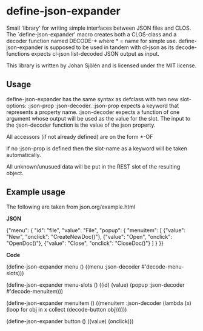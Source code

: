 define-json-expander
=====================

Small 'library' for writing simple interfaces between JSON files and CLOS.
The `define-json-expander' macro creates both a CLOS-class and a decoder function named DECODE-* where * = name for simple use.
define-json-expander is supposed to be used in tandem with cl-json as its decode-functions expects cl-json list-decoded JSON output as input.

This library is written by Johan Sjölén and is licensed under the MIT license.

Usage
-----

define-json-expander has the same syntax as defclass with two new slot-options: :json-prop :json-decoder.
:json-prop expects a keyword that represents a property name.
:json-decoder expects a function of one argument whose output will be used as the value for the slot.
The input to the :json-decoder function is the value of the json property.

All accessors (if not already defined) are on the form *-OF

If no :json-prop is defined then the slot-name as a keyword will be taken automatically.

All unknown/unusued data will be put in the REST slot of the resulting object.


Example usage
-------------

The following are taken from json.org/example.html


**JSON**

{"menu": {
  "id": "file",
  "value": "File",
  "popup": {
    "menuitem": [
      {"value": "New", "onclick": "CreateNewDoc()"},
      {"value": "Open", "onclick": "OpenDoc()"},
      {"value": "Close", "onclick": "CloseDoc()"}
    ]
  }
}}

**Code**

(define-json-expander menu ()
 ((menu :json-decoder #'decode-menu-slots)))

(define-json-expander menu-slots ()
         ((id)
          (value)
          (popup :json-decoder #'decode-menuitem)))

(define-json-expander menuitem ()
  ((menuitem :json-decoder (lambda (x) (loop for obj in x collect (decode-button obj))))))

(define-json-expander button ()
  ((value) (onclick)))